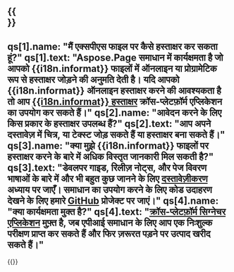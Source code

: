 ﻿---
meta: true
translation: true
deploy: false
---

{{<section faqchild>}}
---
qs[1].name: "मैं एक्सपीएस फाइल पर कैसे हस्ताक्षर कर सकता हूं?"
qs[1].text: "Aspose.Page समाधान में कार्यक्षमता है जो आपको {{i18n.informat}} फाइलों में ऑनलाइन या प्रोग्रामेटिक रूप से हस्ताक्षर जोड़ने की अनुमति देती है। यदि आपको {{i18n.informat}} ऑनलाइन हस्ताक्षर करने की आवश्यकता है तो आप [{{i18n.informat}} हस्ताक्षर](https://products.aspose.app/page/signature) क्रॉस-प्लेटफ़ॉर्म एप्लिकेशन का उपयोग कर सकते हैं।"
qs[2].name: "आवेदन करने के लिए किस प्रकार के हस्ताक्षर उपलब्ध हैं?"
qs[2].text: "आप अपने दस्तावेज़ में चित्र, या टेक्स्ट जोड़ सकते हैं या हस्ताक्षर बना सकते हैं।"
qs[3].name: "क्या मुझे {{i18n.informat}} फाइलों पर हस्ताक्षर करने के बारे में अधिक विस्तृत जानकारी मिल सकती है?"
qs[3].text: "डेवलपर गाइड, रिलीज़ नोट्स, और पेज विवरण भाषाओं के बारे में और भी बहुत कुछ जानने के लिए [दस्तावेज़ीकरण](https://docs.aspose.com/page/) अध्याय पर जाएँ। समाधान का उपयोग करने के लिए कोड उदाहरण देखने के लिए हमारे [GitHub](https://github.com/aspose-page) प्रोजेक्ट पर जाएं।"
qs[4].name: "क्या कार्यक्षमता मुक्त है?"
qs[4].text: "[क्रॉस-प्लेटफ़ॉर्म सिग्नेचर एप्लिकेशन](https://products.aspose.app/page/viewer) मुफ़्त है, जब एपीआई समाधान के लिए आप एक निःशुल्क परीक्षण प्राप्त कर सकते हैं और फिर ज़रूरत पड़ने पर उत्पाद खरीद सकते हैं।"
---

{{<import path="/meta/schemas.md" section="faq">}} 